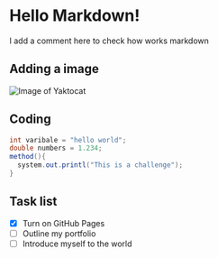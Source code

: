 # Hello Markdown!
I add a comment here to check how works markdown

## Adding a image 
![Image of Yaktocat](https://octodex.github.com/images/yaktocat.png)

## Coding 
```java
int varibale = "hello world";
double numbers = 1.234;
method(){
  system.out.printl("This is a challenge");
}
```
## Task list
  - [X] Turn on GitHub Pages
  - [ ] Outline my portfolio
  - [ ] Introduce myself to the world
